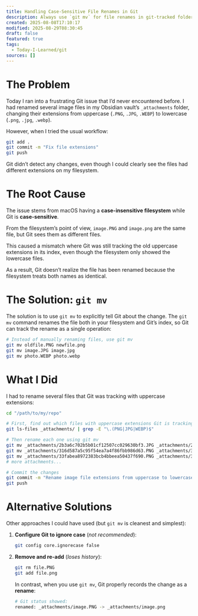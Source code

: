 ```yaml
---
title: Handling Case-Sensitive File Renames in Git
description: Always use `git mv` for file renames in git-tracked folders.
created: 2025-08-08T17:10:17
modified: 2025-08-29T08:30:45
draft: false
featured: true
tags:
  - Today-I-Learned/git
sources: []
---
```


# The Problem

Today I ran into a frustrating Git issue that I’d never encountered before. I had renamed several image files in my Obsidian vault’s `_attachments` folder, changing their extensions from uppercase (`.PNG`, `.JPG`, `.WEBP`) to lowercase (`.png`, `.jpg`, `.webp`).

However, when I tried the usual workflow:

```bash
git add .
git commit -m "Fix file extensions"
git push
```

Git didn’t detect any changes, even though I could clearly see the files had different extensions on my filesystem.

# The Root Cause

The issue stems from macOS having a **case-insensitive filesystem** while Git is **case-sensitive**.

From the filesystem’s point of view, `image.PNG` and `image.png` are the same file, but Git sees them as different files.

This caused a mismatch where Git was still tracking the old uppercase extensions in its index, even though the filesystem only showed the lowercase files.

As a result, Git doesn’t realize the file has been renamed because the filesystem treats both names as identical.

# The Solution: `git mv`

The solution is to use `git mv` to explicitly tell Git about the change. The `git mv` command renames the file both in your filesystem and Git’s index, so Git can track the rename as a single operation:

```bash
# Instead of manually renaming files, use git mv
git mv oldfile.PNG newfile.png
git mv image.JPG image.jpg
git mv photo.WEBP photo.webp
```

# What I Did

I had to rename several files that Git was tracking with uppercase extensions:

```bash
cd "/path/to/my/repo"

# First, find out which files with uppercase extensions Git is tracking
git ls-files _attachments/ | grep -E "\.(PNG|JPG|WEBP)$"

# Then rename each one using git mv
git mv _attachments/2b3a6c702b5b01cf12507cc029630bf3.JPG _attachments/2b3a6c702b5b01cf12507cc029630bf3.jpg
git mv _attachments/316d587a5c95f54ea7a4f86fbb986d63.PNG _attachments/316d587a5c95f54ea7a4f86fbb986d63.png
git mv _attachments/33fabea8972383bcb4bbeea50437f690.PNG _attachments/33fabea8972383bcb4bbeea50437f690.png
# more attachments...

# Commit the changes
git commit -m "Rename image file extensions from uppercase to lowercase"
git push
```

# Alternative Solutions

Other approaches I could have used (but `git mv` is cleanest and simplest):

1. **Configure Git to ignore case** (_not recommended_):

   ```bash
   git config core.ignorecase false
   ```

2. **Remove and re-add** (_loses history_):

   ```bash
   git rm file.PNG
   git add file.png
   ```

   In contrast, when you use `git mv`, Git properly records the change as a **rename**:

	```bash
	# Git status showed:
	renamed: _attachments/image.PNG -> _attachments/image.png
	```
